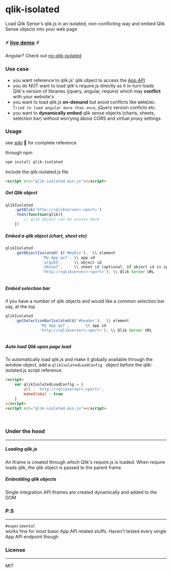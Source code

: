 # qlik-isolated

Load Qlik Sense's qlik.js in an isolated, non-conflicting way and embed Qlik Sense objects into your web page

### :zap: [live demo](http://meetvikas.net/misc/qlik-isolated/demo/Index.html) :zap:

Angular? Check out [ng-qlik-isolated](https://github.com/hrivks/ng-qlik-isolated)

### Use case
* you want reference to qlik.js' qlik object to access the [App API](https://help.qlik.com/en-US/sense-developer/3.2/Subsystems/APIs/Content/MashupAPI/qlik-app-interface.htm)
* you do NOT want to load qlik's require.js directly as it in-turn loads Qlik's version of libraries (jquery, angular, require) which may **conflict** with your website's
* you want to load qlik.js **on-demand** but avoid conflicts like `WARNING: Tried to load angular more than once`, jQuery version conficts etc. 
* you want to **dynamically embed** qlik sense objects (charts, sheets, selection bar) without worrying about CORS and virtual proxy settings

 
### Usage

see [wiki](https://github.com/hrivks/qlik-isolated/wiki/qlik-isolated.js-wiki) :page_facing_up: for complete reference

through npm

```bash
npm install qlik-isolated
```

Include the qlik-isolated.js file
```HTML
<script src="qlik-isolated.min.js"></script>
```

##### Get Qlik object
```javascript
qlikIsolated
    .getQlik('http://<qlikserver>:<port>')
    .then(function(qlik){
        // qlik object can be access here
    })
```

##### Embed a qlik object (chart, sheet etc)
```javascript
qlikIsolated
    .getObjectIsolated(	$('#myDiv'),  \\ element
    			'My App.qvf', \\ app id
    			'prgzES',     \\ object id
    			'eRxSeT',     \\ sheet id (optional, if object id is specified)
    			'http://<qlikserver>:<port>'); \\ Qlik Server URL 
    
```

##### Embed selection bar
if you have a number of qlik objects and would like a common selection bar say, at the top

```javascript
qlikIsolated
    .getSelectionBarIsolated($('#header'),  \\ element
			   'My App.qvf',       \\ app id
			   'http://<qlikserver>:<port>'); \\ Qlik Server URL 
    
```

##### Auto load Qlik upon page load
To automatically load qlik.js and make it globally available through the window object, add a `qlikIsolatedLoadConfig ` object before the qlik-isolated.js script reference

```HTML
<script>
    var qlikIsolatedLoadConfig = {
        url : 'http://<qlikserver>:<port>',
        makeGlobal : true
    }
</script>
<script src="qlik-isolated.min.js"></script>
```
<br>

### Under the hood
---
##### Loading qlik.js
An iframe is created through which Qlik's require.js is loaded. When require loads qlik, the qlik object is passed to the parent frame

##### Embedding qlik objects
Single integration API iframes are created dynamically and added to the DOM

### P.S
---
`#experimental`<br>
works fine for most basic App API related stuffs. Haven't tested every single App API endpoint though

### License
---
MIT